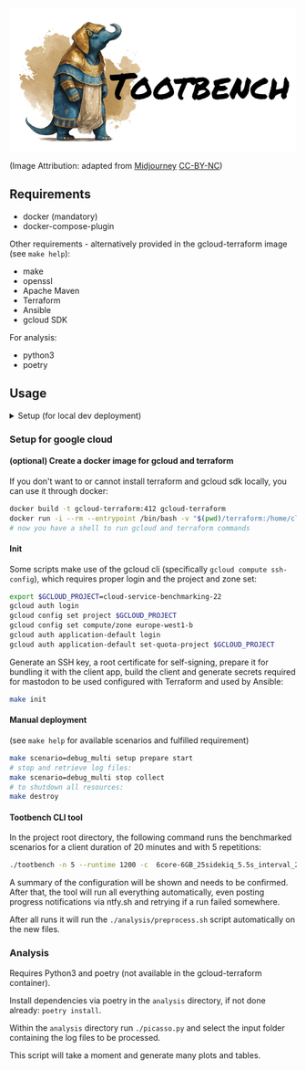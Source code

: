 ![tootbench logo](logo-text.png)

(Image Attribution: adapted from [Midjourney](https://www.midjourney.com) [CC-BY-NC](https://creativecommons.org/licenses/by-nc/4.0/legalcode))

## Requirements

- docker (mandatory)
- docker-compose-plugin

Other requirements - alternatively provided in the gcloud-terraform image (see `make help`):

- make
- openssl
- Apache Maven
- Terraform
- Ansible
- gcloud SDK

For analysis:

- python3
- poetry

## Usage

<details><summary>Setup (for local dev deployment)</summary>

> ⚠ **NOTE:** The Dockerfile was moved/renamed and may currently **not** be fully functional. This was only used as a playground.

#### Create .env configuration files

Create the `.env.production` file (especially the secrets and keys):

```sh
# generate keys for SECRET_KEY_BASE and OTP_SECRET
docker run -it --rm tootsuite/mastodon bundle exec rake secret
# generate webpush VAPI key
docker run --rm -i tootsuite/mastodon bash -c "bundle install 1>&2 && bundle exec rake mastodon:webpush:generate_vapid_key"
```

Create a symlink to the new .env-file (ignored by the gitignore within the mastodon folder).

```sh
ln -s ../.env.production mastodon/.env.production
```

#### Generate certificates using [minica]

```sh
# to build minica in docker:
docker build -t minica minica/.
# create a certificate for localhost
docker run --rm -v "$(pwd)/cert:/cert" minica --domains localhost
```

#### Populate DB and pre-compile assets

Run in docker compose to populate docker volumes.

```sh
docker compose -f mastodon/docker-compose.yml run --rm precompile-assets db-migrate
```

#### RUN

```sh
docker compose -f mastodon/docker-compose.yml up
```

</details> 

### Setup for google cloud

#### (optional) Create a docker image for gcloud and terraform

If you don't want to or cannot install terraform and gcloud sdk locally, you can use it through docker:

```sh
docker build -t gcloud-terraform:412 gcloud-terraform
docker run -i --rm --entrypoint /bin/bash -v "$(pwd)/terraform:/home/cloudsdk/terraform" -v gcloud-config-personal:/home/cloudsdk/.config -v gcloud-config-root:/root/.config --name gcloud-terraform -w /home/cloudsdk/plans gcloud-terraform:412
# now you have a shell to run gcloud and terraform commands
```

#### Init

Some scripts make use of the gcloud cli (specifically `gcloud compute ssh-config`), which requires proper login and the
project and zone set:

```sh
export $GCLOUD_PROJECT=cloud-service-benchmarking-22
gcloud auth login
gcloud config set project $GCLOUD_PROJECT
gcloud config set compute/zone europe-west1-b
gcloud auth application-default login
gcloud auth application-default set-quota-project $GCLOUD_PROJECT
```

Generate an SSH key, a root certificate for self-signing, prepare it for bundling it with the client app, 
build the client and generate secrets required for mastodon to be used configured with Terraform and used by Ansible:

```sh
make init
```

#### Manual deployment

(see `make help` for available scenarios and fulfilled requirement)

```sh
make scenario=debug_multi setup prepare start
# stop and retrieve log files:
make scenario=debug_multi stop collect
# to shutdown all resources:
make destroy
```

#### Tootbench CLI tool

In the project root directory, the following command runs the benchmarked scenarios for a client duration of 20 minutes and with 5 repetitions:

```sh
./tootbench -n 5 --runtime 1200 -c  6core-6GB_25sidekiq_5.5s_interval_20min 3x10 2x15 2x10 1x10 1x30
```

A summary of the configuration will be shown and needs to be confirmed.
After that, the tool will run all everything automatically, even posting progress notifications via ntfy.sh and retrying if a run failed somewhere.

After all runs it will run the `./analysis/preprocess.sh` script automatically on the new files.

### Analysis

Requires Python3 and poetry (not available in the gcloud-terraform container).

Install dependencies via poetry in the `analysis` directory, if not done already: `poetry install`.

Within the `analysis` directory run `./picasso.py` and select the input folder containing the log files to be processed.

This script will take a moment and generate many plots and tables.
